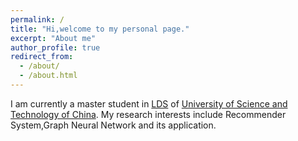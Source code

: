 ```yaml
---
permalink: /
title: "Hi,welcome to my personal page."
excerpt: "About me"
author_profile: true
redirect_from: 
  - /about/
  - /about.html
---
```

I am currently a master student in [LDS](http://data-science.ustc.edu.cn/main.htm) of [University of Science and Technology of China](https://www.ustc.edu.cn/). My research interests include Recommender System,Graph Neural Network and its application.


